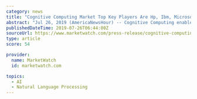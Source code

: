 ```yaml
---
category: news
title: "Cognitive Computing Market Top Key Players Are Hp, Ibm, Microsoft"
abstract: "Jul 26, 2019 (AmericaNewsHour) -- Cognitive Computing enables the processing of huge volumes of complex data and enhances the enterprise's productivity levels. Cognitive Computing translates unstructured data (videos, natural language, images and symbols ..."
publishedDateTime: 2019-07-26T06:44:00Z
sourceUrl: https://www.marketwatch.com/press-release/cognitive-computing-market-top-key-players-are-hp-ibm-microsoft-2019-07-26
type: article
score: 54

provider:
  name: MarketWatch
  id: marketwatch.com

topics:
  - AI
  - Natural Language Processing
---
```

